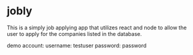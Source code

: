 # jobly

This is a simply job applying app that utilizes react and node to allow the user to 
apply for the companies listed in the database. 

demo account:
username: testuser
password: password
